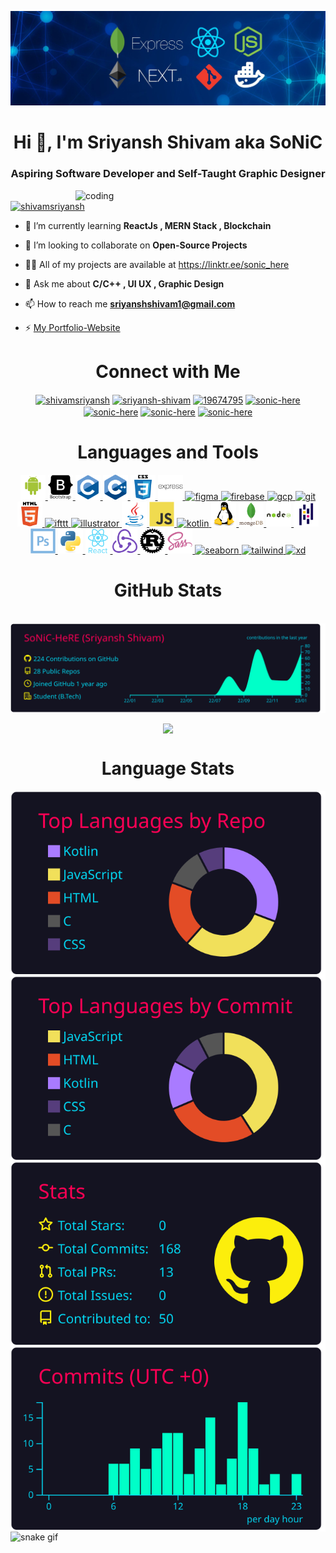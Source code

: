 ![logo](https://github.com/SoNiC-HeRE/SoNiC-HeRe/blob/master/newest%20banner.jpg)
<h1 align="center">Hi 👋, I'm Sriyansh Shivam aka SoNiC</h1>
<h3 align="center">Aspiring Software Developer and Self-Taught Graphic Designer</h3>
<img align="right" alt="coding" width="400" src="https://miro.medium.com/freeze/fit/c/80/56/0*7Q3yvSIv_t0ioJ-Z.gif">

<p align="left"> <a href="https://twitter.com/shivamsriyansh" target="blank"><img src="https://img.shields.io/twitter/follow/shivamsriyansh?logo=twitter&style=for-the-badge" alt="shivamsriyansh" /></a> </p>

- 🌱 I’m currently learning **ReactJs , MERN Stack , Blockchain**

- 👯 I’m looking to collaborate on **Open-Source Projects**

- 👨‍💻 All of my projects are available at https://linktr.ee/sonic_here

- 💬 Ask me about **C/C++ , UI UX , Graphic Design**

- 📫 How to reach me **sriyanshshivam1@gmail.com**

- ⚡ <a href="https://my-website-sonic.netlify.app/" target="_blank">My Portfolio-Website</a>

<h1 align="center"> Connect with Me</h1>
<p align="center">
<a href="https://twitter.com/ShivamSriyansh" target="blank"><img align="center" src="https://raw.githubusercontent.com/rahuldkjain/github-profile-readme-generator/master/src/images/icons/Social/twitter.svg" alt="shivamsriyansh" height="30" width="40" /></a>
<a href="https://linkedin.com/in/sriyansh-shivam" target="blank"><img align="center" src="https://raw.githubusercontent.com/rahuldkjain/github-profile-readme-generator/master/src/images/icons/Social/linked-in-alt.svg" alt="sriyansh-shivam" height="30" width="40" /></a>
<a href="https://stackoverflow.com/users/19674795" target="blank"><img align="center" src="https://raw.githubusercontent.com/rahuldkjain/github-profile-readme-generator/master/src/images/icons/Social/stack-overflow.svg" alt="19674795" height="30" width="40" /></a>
<a href="https://dribbble.com/SoNiC_HeRe" target="blank"><img align="center" src="https://raw.githubusercontent.com/rahuldkjain/github-profile-readme-generator/master/src/images/icons/Social/dribbble.svg" alt="sonic-here" height="30" width="40" /></a>
<a href="https://www.codechef.com/users/sonichere" target="blank"><img align="center" src="https://cdn.jsdelivr.net/npm/simple-icons@3.1.0/icons/codechef.svg" alt="sonic-here" height="30" width="40" /></a>
<a href="https://www.hackerrank.com/SoNiC_HeRe" target="blank"><img align="center" src="https://raw.githubusercontent.com/rahuldkjain/github-profile-readme-generator/master/src/images/icons/Social/hackerrank.svg" alt="sonic-here" height="30" width="40" /></a>
<a href="https://codeforces.com/profile/SoNiC_HeRe" target="blank"><img align="center" src="https://raw.githubusercontent.com/rahuldkjain/github-profile-readme-generator/master/src/images/icons/Social/codeforces.svg" alt="sonic-here" height="30" width="40" /></a>
</p>
<h1 align="center"> Languages and Tools </h1>
<p align="center"> <a href="https://developer.android.com" target="_blank" rel="noreferrer"> <img src="https://raw.githubusercontent.com/devicons/devicon/master/icons/android/android-original-wordmark.svg" alt="android" width="40" height="40"/> </a> <a href="https://getbootstrap.com" target="_blank" rel="noreferrer"> <img src="https://raw.githubusercontent.com/devicons/devicon/master/icons/bootstrap/bootstrap-plain-wordmark.svg" alt="bootstrap" width="40" height="40"/> </a> <a href="https://www.cprogramming.com/" target="_blank" rel="noreferrer"> <img src="https://raw.githubusercontent.com/devicons/devicon/master/icons/c/c-original.svg" alt="c" width="40" height="40"/> </a> <a href="https://www.w3schools.com/cpp/" target="_blank" rel="noreferrer"> <img src="https://raw.githubusercontent.com/devicons/devicon/master/icons/cplusplus/cplusplus-original.svg" alt="cplusplus" width="40" height="40"/> </a> <a href="https://www.w3schools.com/css/" target="_blank" rel="noreferrer"> <img src="https://raw.githubusercontent.com/devicons/devicon/master/icons/css3/css3-original-wordmark.svg" alt="css3" width="40" height="40"/> </a> <a href="https://expressjs.com" target="_blank" rel="noreferrer"> <img src="https://raw.githubusercontent.com/devicons/devicon/master/icons/express/express-original-wordmark.svg" alt="express" width="40" height="40"/> </a> <a href="https://www.figma.com/" target="_blank" rel="noreferrer"> <img src="https://www.vectorlogo.zone/logos/figma/figma-icon.svg" alt="figma" width="40" height="40"/> </a> <a href="https://firebase.google.com/" target="_blank" rel="noreferrer"> <img src="https://www.vectorlogo.zone/logos/firebase/firebase-icon.svg" alt="firebase" width="40" height="40"/> </a> <a href="https://cloud.google.com" target="_blank" rel="noreferrer"> <img src="https://www.vectorlogo.zone/logos/google_cloud/google_cloud-icon.svg" alt="gcp" width="40" height="40"/> </a> <a href="https://git-scm.com/" target="_blank" rel="noreferrer"> <img src="https://www.vectorlogo.zone/logos/git-scm/git-scm-icon.svg" alt="git" width="40" height="40"/> </a> <a href="https://www.w3.org/html/" target="_blank" rel="noreferrer"> <img src="https://raw.githubusercontent.com/devicons/devicon/master/icons/html5/html5-original-wordmark.svg" alt="html5" width="40" height="40"/> </a> <a href="https://ifttt.com/" target="_blank" rel="noreferrer"> <img src="https://www.vectorlogo.zone/logos/ifttt/ifttt-ar21.svg" alt="ifttt" width="40" height="40"/> </a> <a href="https://www.adobe.com/in/products/illustrator.html" target="_blank" rel="noreferrer"> <img src="https://www.vectorlogo.zone/logos/adobe_illustrator/adobe_illustrator-icon.svg" alt="illustrator" width="40" height="40"/> </a> <a href="https://www.java.com" target="_blank" rel="noreferrer"> <img src="https://raw.githubusercontent.com/devicons/devicon/master/icons/java/java-original.svg" alt="java" width="40" height="40"/> </a> <a href="https://developer.mozilla.org/en-US/docs/Web/JavaScript" target="_blank" rel="noreferrer"> <img src="https://raw.githubusercontent.com/devicons/devicon/master/icons/javascript/javascript-original.svg" alt="javascript" width="40" height="40"/> </a> <a href="https://kotlinlang.org" target="_blank" rel="noreferrer"> <img src="https://www.vectorlogo.zone/logos/kotlinlang/kotlinlang-icon.svg" alt="kotlin" width="40" height="40"/> </a> <a href="https://www.linux.org/" target="_blank" rel="noreferrer"> <img src="https://raw.githubusercontent.com/devicons/devicon/master/icons/linux/linux-original.svg" alt="linux" width="40" height="40"/> </a> <a href="https://www.mongodb.com/" target="_blank" rel="noreferrer"> <img src="https://raw.githubusercontent.com/devicons/devicon/master/icons/mongodb/mongodb-original-wordmark.svg" alt="mongodb" width="40" height="40"/> </a> <a href="https://nodejs.org" target="_blank" rel="noreferrer"> <img src="https://raw.githubusercontent.com/devicons/devicon/master/icons/nodejs/nodejs-original-wordmark.svg" alt="nodejs" width="40" height="40"/> </a> <a href="https://pandas.pydata.org/" target="_blank" rel="noreferrer"> <img src="https://raw.githubusercontent.com/devicons/devicon/2ae2a900d2f041da66e950e4d48052658d850630/icons/pandas/pandas-original.svg" alt="pandas" width="40" height="40"/> </a> <a href="https://www.photoshop.com/en" target="_blank" rel="noreferrer"> <img src="https://raw.githubusercontent.com/devicons/devicon/master/icons/photoshop/photoshop-line.svg" alt="photoshop" width="40" height="40"/> </a> <a href="https://www.python.org" target="_blank" rel="noreferrer"> <img src="https://raw.githubusercontent.com/devicons/devicon/master/icons/python/python-original.svg" alt="python" width="40" height="40"/> </a> <a href="https://reactjs.org/" target="_blank" rel="noreferrer"> <img src="https://raw.githubusercontent.com/devicons/devicon/master/icons/react/react-original-wordmark.svg" alt="react" width="40" height="40"/> </a> <a href="https://redux.js.org" target="_blank" rel="noreferrer"> <img src="https://raw.githubusercontent.com/devicons/devicon/master/icons/redux/redux-original.svg" alt="redux" width="40" height="40"/> </a> <a href="https://www.rust-lang.org" target="_blank" rel="noreferrer"> <img src="https://raw.githubusercontent.com/devicons/devicon/master/icons/rust/rust-plain.svg" alt="rust" width="40" height="40"/> </a> <a href="https://sass-lang.com" target="_blank" rel="noreferrer"> <img src="https://raw.githubusercontent.com/devicons/devicon/master/icons/sass/sass-original.svg" alt="sass" width="40" height="40"/> </a> <a href="https://seaborn.pydata.org/" target="_blank" rel="noreferrer"> <img src="https://seaborn.pydata.org/_images/logo-mark-lightbg.svg" alt="seaborn" width="40" height="40"/> </a> <a href="https://tailwindcss.com/" target="_blank" rel="noreferrer"> <img src="https://www.vectorlogo.zone/logos/tailwindcss/tailwindcss-icon.svg" alt="tailwind" width="40" height="40"/> </a> <a href="https://www.adobe.com/products/xd.html" target="_blank" rel="noreferrer"> <img src="https://cdn.worldvectorlogo.com/logos/adobe-xd.svg" alt="xd" width="40" height="40"/> </a> </p>

<h1 align="center"> GitHub Stats </h1>
<p align="center">&nbsp;<img align="center" src= "https://raw.githubusercontent.com/SoNiC-HeRE/SoNiC-HeRe/d488b4450dd50a543588a345c4a18c8c930b206f/profile-summary-card-output/2077/0-profile-details.svg" alt="Github Stats" /><br>
  
 <p align="center"><img align="center" src="https://github-readme-streak-stats.herokuapp.com?user=SoNiC-HeRE&theme=highcontrast&hide_border=true"></p>
 
 <h1 align="center"> Language Stats </h1>
<img align="left" src= "https://github.com/SoNiC-HeRE/SoNiC-HeRe/raw/master/profile-summary-card-output/2077/1-repos-per-language.svg" alt="Language used" />
  
<img align="right" src= "https://github.com/SoNiC-HeRE/SoNiC-HeRe/raw/master/profile-summary-card-output/2077/2-most-commit-language.svg" alt="Language used" />
  
<img align="left" src= "https://github.com/SoNiC-HeRE/SoNiC-HeRe/raw/master/profile-summary-card-output/2077/3-stats.svg" alt="Language used" />

<img align="right" src= "https://github.com/SoNiC-HeRE/SoNiC-HeRe/raw/master/profile-summary-card-output/2077/4-productive-time.svg" alt="Language used" />

![snake gif](https://github.com/SoNiC-HeRE/SoNiC-HeRe/blob/output/github-contribution-grid-snake.gif)
